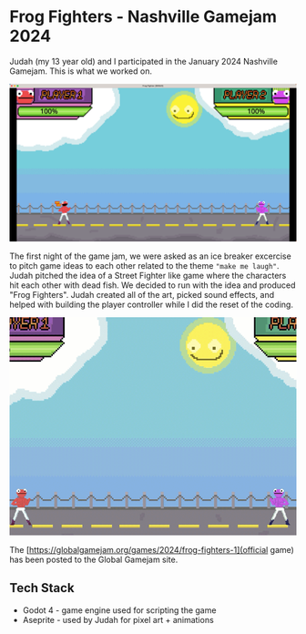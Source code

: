 # Frog Fighters - Nashville Gamejam 2024

Judah (my 13 year old) and I participated in the January 2024 Nashville Gamejam. This is what we worked on.

![Frog Fighters](frog-fighters.png)

The first night of the game jam, we were asked as an ice breaker excercise to pitch game ideas to each other related to the theme `"make me laugh"`. Judah pitched the idea of a Street Fighter like game where the characters hit each other with dead fish. We decided to run with the idea and produced "Frog Fighters". Judah created all of the art, picked sound effects, and helped with building the player controller while I did the reset of the coding.

![Frog Fighters Video](frog-fighters-fight.gif)

The [https://globalgamejam.org/games/2024/frog-fighters-1](official game) has been posted to the Global Gamejam site.

## Tech Stack

- Godot 4 - game engine used for scripting the game
- Aseprite - used by Judah for pixel art + animations
